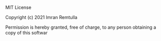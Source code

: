 MIT License

Copyright (c) 2021 Imran Remtulla

Permission is hereby granted, free of charge, to any person obtaining a copy
of this softwar